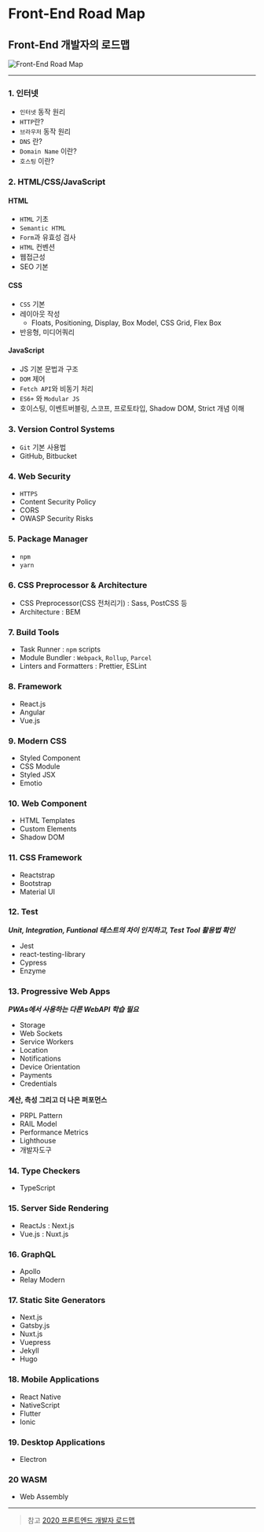 # Front-End Road Map
## Front-End 개발자의 로드맵

![Front-End Road Map](https://media.vlpt.us/images/exploit017/post/111405f8-2a55-424d-8a28-f72c2274215b/image.png)

---

### 1. 인터넷
* `인터넷` 동작 원리
* `HTTP`란?
* `브라우저` 동작 원리
* `DNS` 란?
* `Domain Name` 이란?
* `호스팅` 이란?

### 2. HTML/CSS/JavaScript
#### HTML
* `HTML` 기초
* `Semantic HTML`
* `Form`과 유효성 검사
* `HTML` 컨벤션
* 웹접근성
* SEO 기본

#### CSS
* `CSS` 기본
* 레이아웃 작성
    * Floats, Positioning, Display, Box Model, CSS Grid, Flex Box
* 반응형, 미디어쿼리

#### JavaScript
* JS 기본 문법과 구조
* `DOM` 제어
* `Fetch API`와 비동기 처리
* `ES6+` 와 `Modular JS`
* 호이스팅, 이벤트버블링, 스코프, 프로토타입, Shadow DOM, Strict 개념 이해

### 3. Version Control Systems
* `Git` 기본 사용법
* GitHub, Bitbucket

### 4. Web Security
* `HTTPS`
* Content Security Policy
* CORS
* OWASP Security Risks

### 5. Package Manager
* `npm`
* `yarn`

### 6. CSS Preprocessor & Architecture
* CSS Preprocessor(CSS 전처리기) : Sass, PostCSS 등
* Architecture : BEM

### 7. Build Tools
* Task Runner : `npm` scripts
* Module Bundler : `Webpack`, `Rollup`, `Parcel`
* Linters and Formatters : Prettier, ESLint

### 8. Framework
* React.js
* Angular
* Vue.js

### 9. Modern CSS
* Styled Component
* CSS Module
* Styled JSX
* Emotio

### 10. Web Component
* HTML Templates
* Custom Elements
* Shadow DOM

### 11. CSS Framework
* Reactstrap
* Bootstrap
* Material UI

### 12. Test
***Unit, Integration, Funtional 테스트의 차이 인지하고, Test Tool 활용법 확인***
* Jest
* react-testing-library
* Cypress
* Enzyme

### 13. Progressive Web Apps
***PWAs에서 사용하는 다른 WebAPI 학습 필요***
* Storage
* Web Sockets
* Service Workers
* Location
* Notifications
* Device Orientation
* Payments
* Credentials

**계산, 측성 그리고 더 나은 퍼포먼스**
* PRPL Pattern
* RAIL Model
* Performance Metrics
* Lighthouse
* 개발자도구

### 14. Type Checkers
* TypeScript

### 15. Server Side Rendering
* ReactJs : Next.js
* Vue.js : Nuxt.js

### 16. GraphQL
* Apollo
* Relay Modern

### 17. Static Site Generators
* Next.js
* Gatsby.js
* Nuxt.js
* Vuepress
* Jekyll
* Hugo

### 18. Mobile Applications
* React Native
* NativeScript
* Flutter
* Ionic

### 19. Desktop Applications
* Electron

### 20 WASM
* Web Assembly

---

> 참고
> [2020 프론트엔드 개발자 로드맵](https://velog.io/@exploit017/2020-%ED%94%84%EB%A1%A0%ED%8A%B8%EC%97%94%EB%93%9C-%EA%B0%9C%EB%B0%9C%EC%9E%90-%EB%A1%9C%EB%93%9C%EB%A7%B5)
